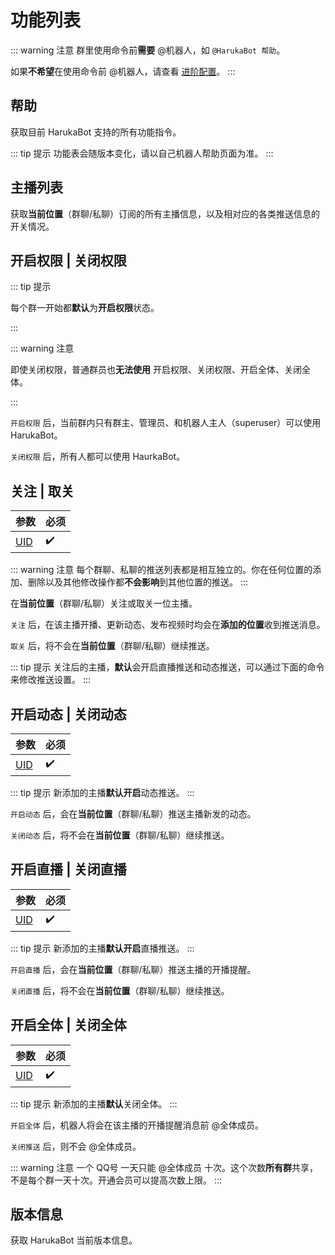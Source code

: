 # 功能列表

::: warning 注意
群里使用命令前**需要** @机器人，如 `@HarukaBot 帮助`。

如果**不希望**在使用命令前 @机器人，请查看 [进阶配置](./settings)。
:::

## 帮助

获取目前 HarukaBot 支持的所有功能指令。

::: tip 提示
功能表会随版本变化，请以自己机器人帮助页面为准。
:::

## 主播列表

获取**当前位置**（群聊/私聊）订阅的所有主播信息，以及相对应的各类推送信息的开关情况。

## 开启权限 | 关闭权限

::: tip 提示

每个群一开始都**默认**为**开启权限**状态。

:::

::: warning 注意

即使关闭权限，普通群员也**无法使用** 开启权限、关闭权限、开启全体、关闭全体。

:::

`开启权限` 后，当前群内只有群主、管理员、和机器人主人（superuser）可以使用 HarukaBot。

`关闭权限` 后，所有人都可以使用 HaurkaBot。

## 关注 | 取关

|参数|必须|
|--|--|
|[UID](./faq.md#如何查看别人的-uid)|:heavy_check_mark:|

::: warning 注意
每个群聊、私聊的推送列表都是相互独立的。你在任何位置的添加、删除以及其他修改操作都**不会影响**到其他位置的推送。
:::

在**当前位置**（群聊/私聊）关注或取关一位主播。

`关注` 后，在该主播开播、更新动态、发布视频时均会在**添加的位置**收到推送消息。

`取关` 后，将不会在**当前位置**（群聊/私聊）继续推送。

::: tip 提示
关注后的主播，**默认**会开启直播推送和动态推送，可以通过下面的命令来修改推送设置。
:::

## 开启动态 | 关闭动态

|参数|必须|
|--|--|
|[UID](./faq.md#如何查看别人的-uid)|:heavy_check_mark:|

::: tip 提示
新添加的主播**默认开启**动态推送。
:::

`开启动态` 后，会在**当前位置**（群聊/私聊）推送主播新发的动态。

`关闭动态` 后，将不会在**当前位置**（群聊/私聊）继续推送。

## 开启直播 | 关闭直播

|参数|必须|
|--|--|
|[UID](./faq.md#如何查看别人的-uid)|:heavy_check_mark:|

::: tip 提示
新添加的主播**默认开启**直播推送。
:::

`开启直播` 后，会在**当前位置**（群聊/私聊）推送主播的开播提醒。

`关闭直播` 后，将不会在**当前位置**（群聊/私聊）继续推送。

## 开启全体 | 关闭全体

|参数|必须|
|--|--|
|[UID](./faq.md#如何查看别人的-uid)|:heavy_check_mark:|

::: tip 提示
新添加的主播**默认**关闭全体。
:::

`开启全体` 后，机器人将会在该主播的开播提醒消息前 @全体成员。

`关闭推送` 后，则不会 @全体成员。

::: warning 注意
一个 QQ号 一天只能 @全体成员 十次。这个次数**所有群**共享，不是每个群一天十次。开通会员可以提高次数上限。
:::

## 版本信息

获取 HarukaBot 当前版本信息。
